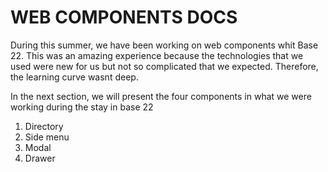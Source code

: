 # WEB COMPONENTS DOCS

During this summer, we have been working on web components whit Base 22.
This was an amazing experience because the technologies that we used were new for us but not so complicated that we expected. Therefore, the learning curve wasnt deep.

In the next section, we will present the four components in what we were working during the stay in base 22

1. Directory
2. Side menu
3. Modal
4. Drawer



